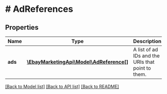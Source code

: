 # # AdReferences

## Properties

Name | Type | Description | Notes
------------ | ------------- | ------------- | -------------
**ads** | [**\EbayMarketingApi\Model\AdReference[]**](AdReference.md) | A list of ad IDs and the URIs that point to them. | [optional] 

[[Back to Model list]](../../README.md#documentation-for-models) [[Back to API list]](../../README.md#documentation-for-api-endpoints) [[Back to README]](../../README.md)


